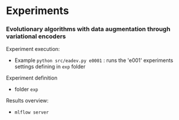 # Experiments 
### Evolutionary algorithms with data augmentation through variational encoders 

Experiment execution:   
- Example `python src/eadev.py e0001` : runs the 'e001' experiments settings defining in  `exp` folder

Experiment definition   
- folder `exp`    

Results overview:    
- `mlflow server`     